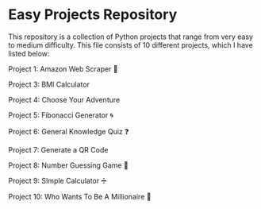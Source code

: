 # Easy Projects Repository

This repository is a collection of Python projects that range from very easy to medium difficulty. This file consists of 10 different projects, which I have listed below:

Project 1: Amazon Web Scraper 🍜

Project 3: BMI Calculator

Project 4: Choose Your Adventure 

Project 5: Fibonacci Generator 🌀

Project 6: General Knowledge Quiz ❓ 

Project 7: Generate a QR Code 

Project 8: Number Guessing Game 🔢

Project 9: SImple Calculator ➗

Project 10: Who Wants To Be A Millionaire 🤑 

